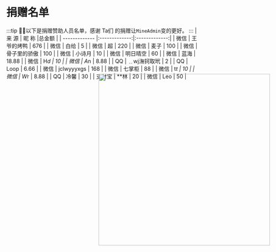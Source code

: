 # 捐赠名单

:::tip
💝🎉以下是捐赠赞助人员名单，感谢 Ta们 的捐赠让`MineAdmin`变的更好。
:::
| 来  源           | 昵  称          |总金额          |
| ------------- |:-------------:|:-------------:|
| 微信 | 王爷的烤鸭 | 676 |
| 微信 | 白给 | 5 |
| 微信 | 超 | 220 |
| 微信 | 麦子 | 100 |
| 微信 | 骨子里的骄傲 | 100 |
| 微信 | 小诗月 | 10 |
| 微信 | 明日晴空 | 60 |
| 微信 | 蓝海 | 18.88 |
| 微信 | H*d | 10 |
| 微信 | A*n | 8.88 |
| QQ | ﹎wj潕钶取玳 | 2 |
| QQ | Loop | 6.66 |
| 微信 | jclwyyyxgs | 168 |
| 微信 | 七掌柜 | 88 |
| 微信 | t*t | 10 |
| 微信 | W*r | 8.88 |
| QQ | 冷馨 | 30 |
| 支付宝 | **林 | 20 |
| 微信 | Leo | 50 |

<div class="qrcode">
    <img src="https://doc.mineadmin.com/qrcode.jpg" width="450" />
</div>

<style scoped>
.theme-default-content:not(.custom) {
    position: relative;
}
table {
    display: inline-table !important;
    width: 530px;
    margin: 0;
}
table tbody td {
    text-align:center;
}
.qrcode {
    position: absolute;
    right: 2.5rem;
    top: 17rem;
}
</style>